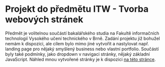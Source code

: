 # Projekt do předmětu ITW - Tvorba webových stránek
Předmět je volitelnou součástí bakalářského studia na Fakultě informačních technologií Vysokého učení technického v Brně. Zadání projektu již bohužel nemám k dispozici, ale cílem bylo mimo jiné vytvořit a nastylovat např. landing page pro nějaký smyšlený business nebo vlastní portfolio. Součástí byly také podmínky, jako dropdown v navigaci stránky, nějaký základní JavaScript. Náhled mnou vytvořené stránky je k dispozici [na této stránce](https://orangesyrek.github.io/Saul-Goodman-Landing-Page/).
